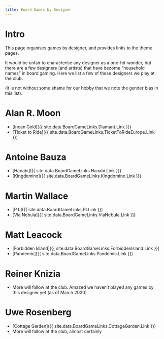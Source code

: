 ```yaml
---
title: Board Games by Designer
---
```


# Intro

This page organises games by designer, and provides links to the theme pages.

It would be unfair to characterise any designer as a one-hit-wonder, but there are a few designers (and artists) that have become “household names” in board gaming.
Here we list a few of these designers we play at the club.

(It is not without some shame for our hobby that we note the gender bias in this list).

# Alan R. Moon

* [Incan Gold]({{ site.data.BoardGameLinks.Diamant.Link }})
* [Ticket to Ride]({{ site.data.BoardGameLinks.TicketToRideEurope.Link }})

# Antoine Bauza

* [Hanabi]({{ site.data.BoardGameLinks.Hanabi.Link }})
* [Kingdomino]({{ site.data.BoardGameLinks.Kingdomino.Link }})

# Martin Wallace

* [P.I.]({{ site.data.BoardGameLinks.PI.Link }})
* [Via Nebula]({{ site.data.BoardGameLinks.ViaNebula.Link }})

# Matt Leacock

* [Forbidden Island]({{ site.data.BoardGameLinks.ForbiddenIsland.Link }})
* [Pandemic]({{ site.data.BoardGameLinks.Pandemic.Link }})

# Reiner Knizia

* More will follow at the club. Amazed we haven’t played any games by this designer yet (as of March 2020)

# Uwe Rosenberg

* [Cottage Garden]({{ site.data.BoardGameLinks.CottageGarden.Link }})
* More will follow at the club, almost certainly

<!---
# Vlaada Chvátil

* more will follow at the club
--->
